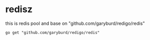 # redisz

this is redis pool and base on "github.com/garyburd/redigo/redis"


```
go get "github.com/garyburd/redigo/redis"
```